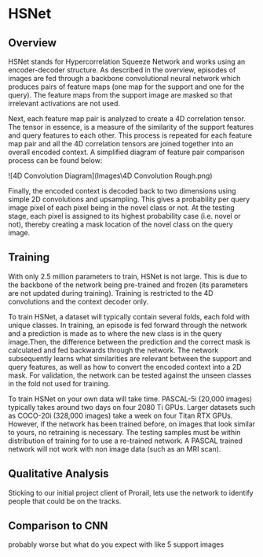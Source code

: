 # HSNet
## Overview
HSNet stands for Hypercorrelation Squeeze Network and works using an encoder-decoder structure. As described in the overview, episodes of images are fed through a backbone convolutional neural network which produces pairs of feature maps (one map for the support and one for the query). The feature maps from the support image are masked so that irrelevant activations are not used. 

Next, each feature map pair is analyzed to create a 4D correlation tensor. The tensor in essence, is a measure of the similarity of the support features and query features to each other. This process is repeated for each feature map pair and all the 4D correlation tensors are joined together into an overall encoded context. A simplified diagram of feature pair comparison process can be found below:

![4D Convolution Diagram](Images\4D Convolution Rough.png)

Finally, the encoded context is decoded back to two dimensions using simple 2D convolutions and upsampling. This gives a probability per query image pixel of each pixel being in the novel class or not. At the testing stage, each pixel is assigned to its highest probability case (i.e. novel or not), thereby creating a mask location of the novel class on the query image.

## Training
<!-- ecentric movement is fine -->
With only 2.5 million parameters to train, HSNet is not large. This is due to the backbone of the network being pre-trained and frozen (its parameters are not updated during training). Training is restricted to the 4D convolutions and the context decoder only.

To train HSNet, a dataset will typically contain several folds, each fold with unique classes. In training, an episode is fed forward through the network and a prediction is made as to where the new class is in the query image.Then, the difference between the prediction and the correct mask is calculated and fed backwards through the network. The network subsequently  learns what similarities are relevant between the support and query features, as well as how to convert the encoded context into a 2D mask. For validation, the network can be tested against the unseen classes in the fold not used for training. 

To train HSNet on your own data will take time. PASCAL-5i (20,000 images) typically takes around two days on four 2080 Ti GPUs. Larger datasets such as COCO-20i (328,000 images) take a week on four Titan RTX GPUs. However, if the network has been trained before, on images that look similar to yours, no retraining is necessary. The testing samples must be within distribution of training for to use a re-trained network. A PASCAL trained network will not work with non image data (such as an MRI scan).

## Qualitative Analysis
Sticking to our initial project client of Prorail, lets use the network to identify people that could be on the tracks. 

## Comparison to CNN
probably worse but what do you expect with like 5 support images